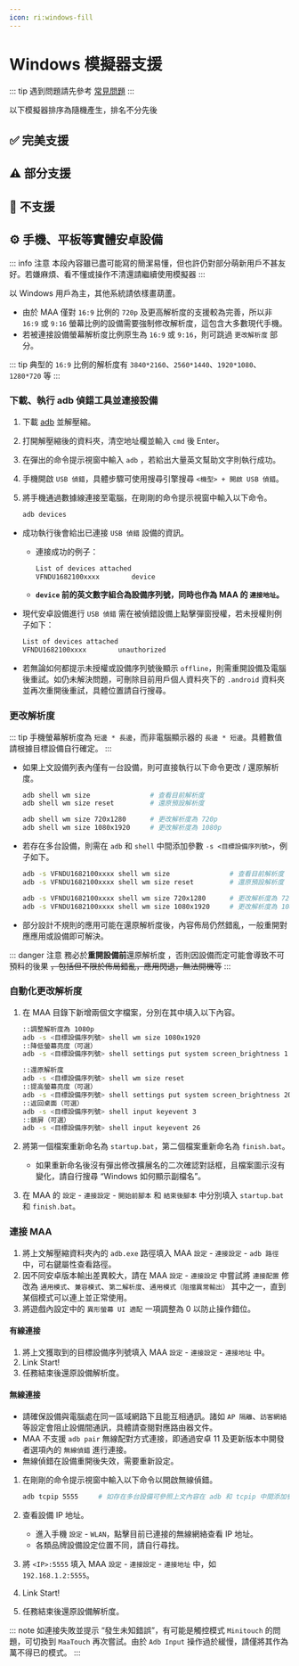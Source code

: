 ```yaml
---
icon: ri:windows-fill
---
```

# Windows 模擬器支援

::: tip
遇到問題請先參考 [常見問題](1.2-常見問題.md)
:::

以下模擬器排序為隨機產生，排名不分先後

<script setup>
import MarkdownIt from 'markdown-it'
import MarkdownItAnchor from 'markdown-it-anchor'

const shuffleArray = (array) => {
    for (let i = array.length - 1; i > 0; i--) {
        const j = Math.floor(Math.random() * (i + 1));
        [array[i], array[j]] = [array[j], array[i]];
    }
    return array;
}

const fullySupport = shuffleArray([
`
### ✅ [藍疊模擬器 5](https://www.bluestacks.cn/)
完美支援。需要在模擬器 \`設定\` - \`引擎設定\` 中打開 \`允許 ADB 連接\`
`,
`
### ✅ [藍疊模擬器國際版5](https://www.bluestacks.com/tw/index.html)（最穩定👍）

完美支援。需要在模擬器 \`設定\` - \`進階\` 中打開 \`Android 調試橋\`。

- 若網絡環境較差可嘗試下載 [離線安裝程式](https://support.bluestacks.com/hc/zh-tw/articles/4402611273485-BlueStacks-5-%E9%9B%A2%E7%B7%9A%E5%AE%89%E8%A3%9D%E7%A8%8B%E5%BC%8F)；
- 若 adb 通訊埠號不斷的無規律變動，每次啟動都不相同，可能是因為您的電腦開啟了 [Hyper-V](https://support.bluestacks.com/hc/zh-tw/articles/4415238471053-BlueStacks-5-%E6%94%AF%E6%8F%B4-Hyper-V-%E7%9A%84-Windows-10-%E5%92%8C-11-%E4%B8%8A%E7%9A%84%E9%9B%BB%E8%85%A6%E8%A6%8F%E6%A0%BC%E9%9C%80%E6%B1%82)，
    MAA 現在會嘗試自動讀取藍疊模擬器配置檔案內的通訊埠號，若該功能失效 / 你有多開需求 / 安裝了多個模擬器核心，請參考 [常見問題](1.2-%E5%B8%B8%E8%A7%81%E9%97%AE%E9%A2%98.html#藍疊模擬器每次啟動通訊埠號都不一樣-hyper-v) 做出修改。
`,
`
### ✅ [夜神模擬器](https://www.yeshen.com/)

完美支援。
`,
`
### ✅ [夜神模擬器 安卓 9](https://www.yeshen.com/)

完美支援。
`,
`
### ✅ [逍遙模擬器](https://www.xyaz.cn/)

完美支援，但測試較少。
`,
`
### ✅ [AVD](https://developer.android.com/studio/run/managing-avds)

完美支援。
`,
`
### ✅ [MuMu 模擬器 12](https://mumu.163.com/)（最流暢👍）

完美支援。

- “完成後退出模擬器” 功能可能偶發異常，如果遇到請向 MuMu 官方反饋；
- 高版本 MuMu 12 引入的 “後台保活” 功能會導致截圖失敗，如您使用大於等於 3.5.4 版本的 MuMu 12，請確認 MuMu 12 設定 - 其他 中將 “後台掛機時保活運行” 功能關閉（詳見[官方公告](https://mumu.163.com/help/20230802/35047_1102450.html)）；
- 多開時需通過 MuMu 12 多開器的 ADB 按鈕，查看對應實例的通訊埠資訊，將 MAA 設定 - 連接設定 的連接地址的通訊埠號修改為對應的通訊埠。
`,
`
### ✅ [雷電模擬器](https://www.ldmnq.com/)

完美支援。

- **雷電 9 推薦使用 9.0.57 及以上版本；雷電 5 推薦使用 5.0.67 及以上版本；**
- 低於上述版本則需要在 MAA 設定 - 連接設定 中，進行 \`強制替換 ADB\`，才能使用 minitouch, maatouch 等高效的觸控模式。
`,
])

const particallySupport = shuffleArray([
`
### ⚠️ [MuMu 模擬器 6](https://mumu.163.com/)

支援。但：

- 需要在 MAA 設定 - 連接設定 中，進行 \`強制替換 ADB\`，才能使用 minitouch, maatouch 等高效的觸控模式；
- 需要使用系統管理員身分執行 MAA 才能自動獲取 adb 路徑和地址（因為 MuMu 6 本身是以系統管理員身分啟動的）；
- 需要使用系統管理員身分執行 MAA 才能支援 “完成後退出模擬器” 相關功能；
- 不推薦使用 MuMu 6 預設的幾個奇葩解析度，最好改成主流的 \`1280x720\`, \`1920x1080\`, \`2560x1440\` 等；
- MuMu 6 多開使用的是同一個 adb 通訊埠，所以無法支援多開的 MuMu 6。
`,
`
### ⚠️ [Win11 WSA](https://docs.microsoft.com/zh-cn/windows/android/wsa/)

勉強支援。

- 需要使用 [自定義連接](1.1-詳細介紹.html#自定義連接) 的方式來連接；
- WSA 2204 或更高版本（版本號在子系統設定的 \`關於\` 頁面中），連接配置選擇 \`通用配置\`；
- WSA 2203 或更老版本（版本號在子系統設定頁面的上方），連接配置選擇 \`WSA 舊版本\`；
- 由於本軟體僅對 720p 以上 \`16:9\` 解析度支援較好，所以請手動調整視窗大小，盡量貼近 16:9 比例。（如果你的螢幕是 16:9 的，可以直接按 \`F11\` 全螢幕）；
- 任務執行過程中，請盡量保證明日方舟在前台，且無其他安卓應用同時在前台執行，否則可能導致遊戲暫停執行或任務辨識錯誤；
- WSA 的截圖經常莫名其妙截出來一個白畫面，導致辨識異常，還是不推薦使用。
`,
])

const notSupport = shuffleArray([
`
### 🚫 MuMu 手遊助手（星雲引擎）

不支援，未開放 adb 通訊埠。
`,
`
### 🚫 騰訊手遊助手

不支援，未開放 adb 通訊埠。
`,
`
### 🚫 [Google Play 遊戲 Beta](https://play.google.com/googleplaygames)

不支援，[消費者用戶端](https://developer.android.com/games/playgames/pg-emulator?hl=zh-cn#installing-game-consumer)未開放 adb 通訊埠。
`,
])

const md = (new MarkdownIt()).use(MarkdownItAnchor, { permalink: MarkdownItAnchor.permalink.linkInsideHeader()})

const fullySupportHtml = md.render(fullySupport.join(''))
const partiallySupportHtml = md.render(particallySupport.join(''))
const notSupportHtml = md.render(notSupport.join(''))

</script>

## ✅ 完美支援

<ClientOnly><div v-html="fullySupportHtml"></div></ClientOnly>

## ⚠️ 部分支援

<ClientOnly><div v-html="partiallySupportHtml"></div></ClientOnly>

## 🚫 不支援

<ClientOnly><div v-html="notSupportHtml"></div></ClientOnly>

## ⚙️ 手機、平板等實體**安卓**設備

::: info 注意
本段內容雖已盡可能寫的簡潔易懂，但也許仍對部分萌新用戶不甚友好。若嫌麻煩、看不懂或操作不清還請繼續使用模擬器
:::

以 Windows 用戶為主，其他系統請依樣畫葫蘆。

- 由於 MAA 僅對 `16:9` 比例的 `720p` 及更高解析度的支援較為完善，所以非 `16:9` 或 `9:16` 螢幕比例的設備需要強制修改解析度，這包含大多數現代手機。
- 若被連接設備螢幕解析度比例原生為 `16:9` 或 `9:16`，則可跳過 `更改解析度` 部分。

::: tip
典型的 `16:9` 比例的解析度有 `3840*2160`、`2560*1440`、`1920*1080`、`1280*720` 等
:::

### 下載、執行 adb 偵錯工具並連接設備

1. 下載 [adb](https://dl.google.com/android/repository/platform-tools-latest-windows.zip) 並解壓縮。
2. 打開解壓縮後的資料夾，清空地址欄並輸入 `cmd` 後 Enter。
3. 在彈出的命令提示視窗中輸入 `adb` ，若給出大量英文幫助文字則執行成功。
4. 手機開啟 `USB 偵錯`，具體步驟可使用搜尋引擎搜尋 `<機型> + 開啟 USB 偵錯`。
5. 將手機通過數據線連接至電腦，在剛剛的命令提示視窗中輸入以下命令。

    ```bash
    adb devices
    ```

- 成功執行後會給出已連接 `USB 偵錯` 設備的資訊。

  - 連接成功的例子：

      ```bash
      List of devices attached
      VFNDU1682100xxxx        device
      ```

  - **`device` 前的英文數字組合為設備序列號，同時也作為 MAA 的 `連接地址`。**

- 現代安卓設備進行 `USB 偵錯` 需在被偵錯設備上點擊彈窗授權，若未授權則例子如下：

    ```bash
    List of devices attached
    VFNDU1682100xxxx        unauthorized
    ```

- 若無論如何都提示未授權或設備序列號後顯示 `offline`，則需重開設備及電腦後重試。如仍未解決問題，可刪除目前用戶個人資料夾下的 `.android` 資料夾並再次重開後重試，具體位置請自行搜尋。

### 更改解析度

::: tip
手機螢幕解析度為 `短邊 * 長邊`，而非電腦顯示器的 `長邊 * 短邊`。具體數值請根據目標設備自行確定。
:::

- 如果上文設備列表內僅有一台設備，則可直接執行以下命令更改 / 還原解析度。

    ```bash
    adb shell wm size               # 查看目前解析度
    adb shell wm size reset         # 還原預設解析度
    
    adb shell wm size 720x1280      # 更改解析度為 720p
    adb shell wm size 1080x1920     # 更改解析度為 1080p
    ```

- 若存在多台設備，則需在 `adb` 和 `shell` 中間添加參數 `-s <目標設備序列號>`，例子如下。

    ```bash
    adb -s VFNDU1682100xxxx shell wm size               # 查看目前解析度
    adb -s VFNDU1682100xxxx shell wm size reset         # 還原預設解析度
    
    adb -s VFNDU1682100xxxx shell wm size 720x1280      # 更改解析度為 720p
    adb -s VFNDU1682100xxxx shell wm size 1080x1920     # 更改解析度為 1080p
    ```

- 部分設計不規則的應用可能在還原解析度後，內容佈局仍然錯亂，一般重開對應應用或設備即可解決。

::: danger 注意
務必於**重開設備前**還原解析度 ，否則因設備而定可能會導致不可預料的後果 ~~，包括但不限於佈局錯亂，應用閃退，無法開機等~~ 
:::

### 自動化更改解析度

1. 在 MAA 目錄下新增兩個文字檔案，分別在其中填入以下內容。

    ```bash
    ::調整解析度為 1080p
    adb -s <目標設備序列號> shell wm size 1080x1920
    ::降低螢幕亮度（可選）
    adb -s <目標設備序列號> shell settings put system screen_brightness 1 
    ```

    ```bash
    ::還原解析度
    adb -s <目標設備序列號> shell wm size reset
    ::提高螢幕亮度（可選）
    adb -s <目標設備序列號> shell settings put system screen_brightness 20
    ::返回桌面（可選）
    adb -s <目標設備序列號> shell input keyevent 3
    ::鎖屏（可選）
    adb -s <目標設備序列號> shell input keyevent 26
    ```

2. 將第一個檔案重新命名為 `startup.bat`，第二個檔案重新命名為 `finish.bat`。

    - 如果重新命名後沒有彈出修改擴展名的二次確認對話框，且檔案圖示沒有變化，請自行搜尋 “Windows 如何顯示副檔名”。

3. 在 MAA 的 `設定` - `連接設定` - `開始前腳本` 和 `結束後腳本` 中分別填入 `startup.bat` 和 `finish.bat`。

### 連接 MAA

1. 將上文解壓縮資料夾內的 `adb.exe` 路徑填入 MAA `設定` - `連接設定` - `adb 路徑` 中，可右鍵屬性查看路徑。
2. 因不同安卓版本輸出差異較大，請在 MAA `設定` - `連接設定` 中嘗試將 `連接配置` 修改為 `通用模式`、`兼容模式`、`第二解析度`、`通用模式（阻擋異常輸出）` 其中之一，直到某個模式可以連上並正常使用。
3. 將遊戲內設定中的 `異形螢幕 UI 適配` 一項調整為 0 以防止操作錯位。

#### 有線連接

1. 將上文獲取到的目標設備序列號填入 MAA `設定` - `連接設定` - `連接地址` 中。
2. Link Start!
3. 任務結束後還原設備解析度。

#### 無線連接

- 請確保設備與電腦處在同一區域網路下且能互相通訊。諸如 `AP 隔離`、`訪客網絡` 等設定會阻止設備間通訊，具體請查閱對應路由器文件。
- MAA 不支援 `adb pair` 無線配對方式連接，即通過安卓 11 及更新版本中開發者選項內的 `無線偵錯` 進行連接。
- 無線偵錯在設備重開後失效，需要重新設定。

1. 在剛剛的命令提示視窗中輸入以下命令以開啟無線偵錯。

    ```bash
    adb tcpip 5555     # 如存在多台設備可參照上文內容在 adb 和 tcpip 中間添加參數
    ```

2. 查看設備 IP 地址。

    - 進入手機 `設定` - `WLAN`，點擊目前已連接的無線網絡查看 IP 地址。
    - 各類品牌設備設定位置不同，請自行尋找。

3. 將 `<IP>:5555` 填入 MAA `設定` - `連接設定` - `連接地址` 中，如 `192.168.1.2:5555`。
4. Link Start!
5. 任務結束後還原設備解析度。

::: note
如連接失敗並提示 “發生未知錯誤”，有可能是觸控模式 `Minitouch` 的問題，可切換到 `MaaTouch` 再次嘗試。由於 `Adb Input` 操作過於緩慢，請僅將其作為萬不得已的模式。
::: 
